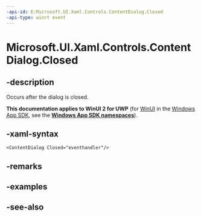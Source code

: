 ```yaml
---
-api-id: E:Microsoft.UI.Xaml.Controls.ContentDialog.Closed
-api-type: winrt event
---
```


<!-- Event syntax
public event Windows.Foundation.TypedEventHandler Closed<Windows.UI.Xaml.Controls.ContentDialog,  Windows.UI.Xaml.Controls.ContentDialogClosedEventArgs>
-->

# Microsoft.UI.Xaml.Controls.ContentDialog.Closed

## -description
Occurs after the dialog is closed.

**This documentation applies to WinUI 2 for UWP** (for [WinUI](/windows/apps/winui/winui3/) in the [Windows App SDK](/windows/apps/windows-app-sdk/), see the **[Windows App SDK namespaces](/windows/windows-app-sdk/api/winrt/)**).

## -xaml-syntax
```xaml
<ContentDialog Closed="eventhandler"/>
```


## -remarks

## -examples

## -see-also
